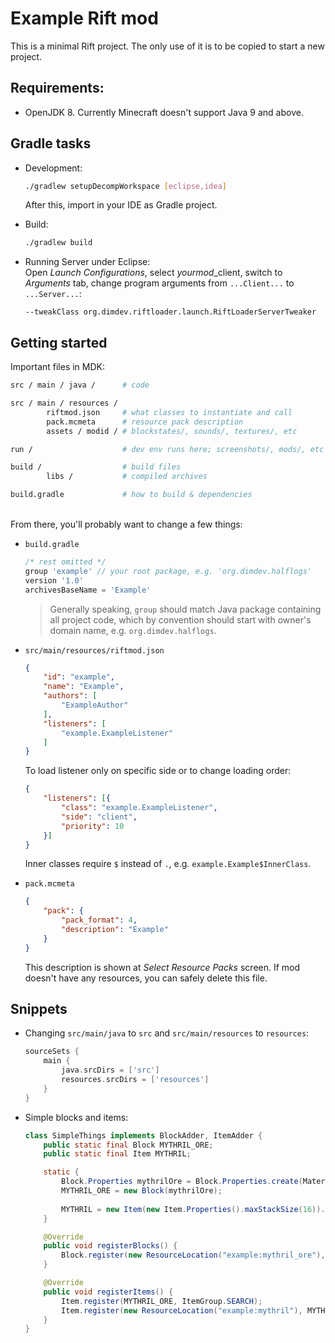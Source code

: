 # Example Rift mod

This is a minimal Rift project. The only use of it is to be copied to start a new project. 

## Requirements:
- OpenJDK 8. Currently Minecraft doesn't support Java 9 and above.

## Gradle tasks
- Development:
    ```sh
    ./gradlew setupDecompWorkspace [eclipse,idea]
    ```
    After this, import in your IDE as Gradle project.

- Build:
    ```sh
    ./gradlew build
    ```

- Running Server under Eclipse:<br>
    Open *Launch Configurations*, select *yourmod*\_client, switch to *Arguments* tab, change program arguments from `...Client...` to `...Server...`:
    ```
    --tweakClass org.dimdev.riftloader.launch.RiftLoaderServerTweaker
    ```

## Getting started

Important files in MDK:

```sh - sh to highlight comments
src / main / java /      # code 

src / main / resources / 
        riftmod.json     # what classes to instantiate and call 
        pack.mcmeta      # resource pack description
        assets / modid / # blockstates/, sounds/, textures/, etc 

run /                    # dev env runs here; screenshots/, mods/, etc 

build /                  # build files 
        libs /           # compiled archives 

build.gradle             # how to build & dependencies 
```
<br>
From there, you'll probably want to change a few things:  

- `build.gradle`
    ```groovy
    /* rest omitted */
    group 'example' // your root package, e.g. 'org.dimdev.halflogs'
    version '1.0'
    archivesBaseName = 'Example'
    ```
    > Generally speaking, `group` should match Java package containing all project code, which by convention should start with owner's domain name, e.g. `org.dimdev.halflogs`.  

- `src/main/resources/riftmod.json`
    ```json
    {
        "id": "example",
        "name": "Example",
        "authors": [
            "ExampleAuthor"
        ],
        "listeners": [
            "example.ExampleListener"
        ]
    } 
    ```
    To load listener only on specific side or to change loading order:
    ```json
    {
        "listeners": [{
            "class": "example.ExampleListener",
	        "side": "client",
	        "priority": 10
        }]
    }
    ```
    Inner classes require `$` instead of `.`, e.g. `example.Example$InnerClass`. 

- `pack.mcmeta`
    ```json
    {
        "pack": {
            "pack_format": 4,
            "description": "Example"
        }
    }
    ```
    This description is shown at *Select Resource Packs* screen. If mod doesn't have any resources, you can safely delete this file.

## Snippets

- Changing `src/main/java` to `src` and `src/main/resources` to `resources`:
    ```gradle
    sourceSets {
        main {
            java.srcDirs = ['src']
            resources.srcDirs = ['resources']
        }
    }
    ```

- Simple blocks and items:  
    ```java
    class SimpleThings implements BlockAdder, ItemAdder {
        public static final Block MYTHRIL_ORE;
        public static final Item MYTHRIL;
    
        static {
            Block.Properties mythrilOre = Block.Properties.create(Material.ROCK).hardnessAndResistance(5F, 15F);
            MYTHRIL_ORE = new Block(mythrilOre);
        
            MYTHRIL = new Item(new Item.Properties().maxStackSize(16)).group(ItemGroup.SEARCH);
        }
    
        @Override
	    public void registerBlocks() {
	    	Block.register(new ResourceLocation("example:mythril_ore"), MYTHRIL_ORE);
        }
    
        @Override
	    public void registerItems() {
		    Item.register(MYTHRIL_ORE, ItemGroup.SEARCH);
		    Item.register(new ResourceLocation("example:mythril"), MYTHRIL);
        }
    }
    ```
